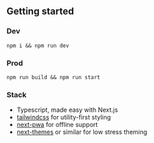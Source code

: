 ## Getting started

### Dev

`npm i && npm run dev`

### Prod

`npm run build && npm run start`

### Stack

- Typescript, made easy with Next.js
- [tailwindcss](https://github.com/tailwindlabs/tailwindcss) for utility-first styling
- [next-pwa](https://github.com/shadowwalker/next-pwa) for offline support
- [next-themes](https://github.com/pacocoursey/next-themes) or similar for low stress theming
